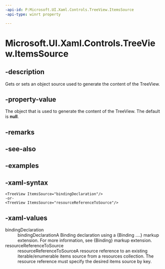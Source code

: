 ```yaml
---
-api-id: P:Microsoft.UI.Xaml.Controls.TreeView.ItemsSource
-api-type: winrt property

---
```

<!-- Property syntax.
public object ItemsSource { get;  set; }
-->

# Microsoft.UI.Xaml.Controls.TreeView.ItemsSource


## -description

Gets or sets an object source used to generate the content of the TreeView.


## -property-value

The object that is used to generate the content of the TreeView. The default is **null**.


## -remarks


## -see-also


## -examples


## -xaml-syntax

```xaml
<TreeView ItemsSource="bindingDeclaration"/>
-or-
<TreeView ItemsSource="resourceReferenceToSource"/>
```


## -xaml-values

<dl><dt>bindingDeclaration</dt><dd>bindingDeclarationA Binding declaration using a {Binding ....} markup extension. For more information, see {Binding} markup extension.</dd>
<dt>resourceReferenceToSource</dt><dd>resourceReferenceToSourceA resource reference to an existing iterable/enumerable items source from a resources collection. The resource reference must specify the desired items source by key.</dd>
</dl>



